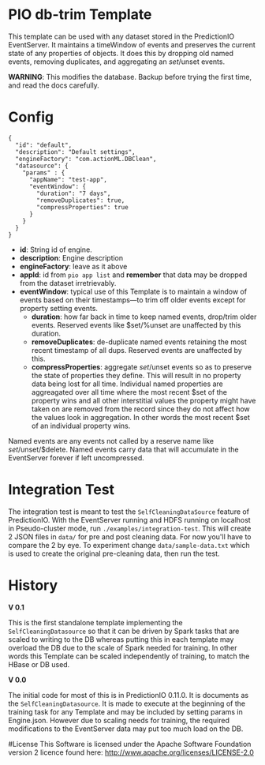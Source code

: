 # PIO db-trim Template

This template can be used with any dataset stored in the PredictionIO EventServer. It maintains a timeWindow of events and preserves the current state of any properties of objects. It does this by dropping old named events, removing duplicates, and aggregating an $set/$unset events.

**WARNING**: This modifies the database. Backup before trying the first time, and read the docs carefully.

# Config

```
{
  "id": "default",
  "description": "Default settings",
  "engineFactory": "com.actionML.DBClean",
  "datasource": {
    "params" : {
      "appName": "test-app",
      "eventWindow": {
        "duration": "7 days",
        "removeDuplicates": true,
        "compressProperties": true
      }
    }
  }
}
```

 - **id**: String id of engine.
 - **description**: Engine description
 - **engineFactory**: leave as it above
 - **appId**: id from `pio app list` and **remember** that data may be dropped from the dataset irretrievably.
 - **eventWindow**: typical use of this Template is to maintain a window of events based on their timestamps&mdash;to trim off older events except for property setting events.
    - **duration**: how far back in time to keep named events, drop/trim older events. Reserved events like $set/%unset are unaffected by this duration.
    - **removeDuplicates**: de-duplicate named events retaining the most recent timestamp of all dups. Reserved events are unaffected by this.
    - **compressProperties**: aggregate $set/$unset events so as to preserve the state of properties they define. This will result in no property data being lost for all time. Individual named properties are aggreagated over all time where the most recent $set of the property wins and all other interstitial values the property might have taken on are removed from the record since they do not affect how the values look in aggregation. In other words the most recent $set of an individual property wins.

Named events are any events not called by a reserve name like $set/$unset/$delete. Named events carry data that will accumulate in the EventServer forever if left uncompressed.

# Integration Test

The integration test is meant to test the `SelfCleaningDataSource` feature of PredictionIO. With the EventServer running and HDFS running on localhost in Pseudo-cluster mode, run `./examples/integration-test`. This will create 2 JSON files in `data/` for pre and post cleaning data. For now you'll have to compare the 2 by eye. To experiment change `data/sample-data.txt` which is used to create the original pre-cleaning data, then run the test.

# History

**V 0.1**

This is the first standalone template implementing the `SelfCleaningDatasource` so that it can be driven by Spark tasks that are scaled to writing to the DB whereas putting this in each template may overload the DB due to the scale of Spark needed for training. In other words this Template can be scaled independently of training, to match the HBase or DB used.

**V 0.0**

The initial code for most of this is in PredictionIO 0.11.0. It is documents as the `SelfCleaningDatasource`. It is made to execute at the beginning of the training task for any Template and may be included by setting params in Engine.json. However due to scaling needs for training, the required modifications to the EventServer data may put too much load on the DB.
 
#License
This Software is licensed under the Apache Software Foundation version 2 licence found here: http://www.apache.org/licenses/LICENSE-2.0
